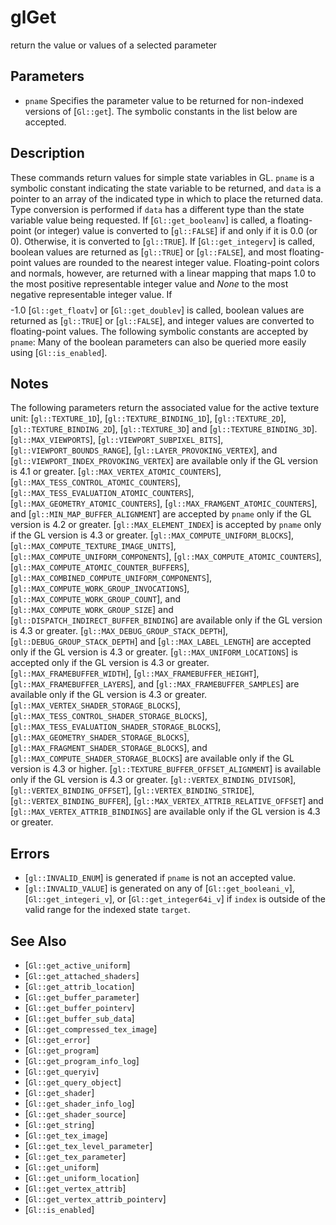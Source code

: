# glGet
return the value or values of a selected parameter

## Parameters
- `pname`
  Specifies the parameter value to be returned for non-indexed versions
  of [`Gl::get`]. The symbolic constants in the list below are accepted.

## Description
These commands return values for simple state variables in GL. `pname`
  is a symbolic constant indicating the state variable to be returned,
  and `data` is a pointer to an array of the indicated type in which to
  place the returned data.
Type conversion is performed if `data` has a different type than the
  state variable value being requested. If [`Gl::get_booleanv`] is
  called, a floating-point (or integer) value is converted to
  [`gl::FALSE`] if and only if it is 0.0 (or 0). Otherwise, it is
  converted to [`gl::TRUE`]. If [`Gl::get_integerv`] is called, boolean
  values are returned as [`gl::TRUE`] or [`gl::FALSE`], and most
  floating-point values are rounded to the nearest integer value.
  Floating-point colors and normals, however, are returned with a linear
  mapping that maps 1.0 to the most positive representable integer value
  and $None$ to the most negative representable integer value. If $$ $$
  -1.0 [`Gl::get_floatv`] or [`Gl::get_doublev`] is called, boolean
  values are returned as [`gl::TRUE`] or [`gl::FALSE`], and integer
  values are converted to floating-point values.
The following symbolic constants are accepted by `pname`:
Many of the boolean parameters can also be queried more easily using
  [`Gl::is_enabled`].

## Notes
The following parameters return the associated value for the active
  texture unit: [`gl::TEXTURE_1D`], [`gl::TEXTURE_BINDING_1D`],
  [`gl::TEXTURE_2D`], [`gl::TEXTURE_BINDING_2D`], [`gl::TEXTURE_3D`] and
  [`gl::TEXTURE_BINDING_3D`].
[`gl::MAX_VIEWPORTS`], [`gl::VIEWPORT_SUBPIXEL_BITS`],
  [`gl::VIEWPORT_BOUNDS_RANGE`], [`gl::LAYER_PROVOKING_VERTEX`], and
  [`gl::VIEWPORT_INDEX_PROVOKING_VERTEX`] are available only if the GL
  version is 4.1 or greater.
[`gl::MAX_VERTEX_ATOMIC_COUNTERS`],
  [`gl::MAX_TESS_CONTROL_ATOMIC_COUNTERS`],
  [`gl::MAX_TESS_EVALUATION_ATOMIC_COUNTERS`],
  [`gl::MAX_GEOMETRY_ATOMIC_COUNTERS`],
  [`gl::MAX_FRAMGENT_ATOMIC_COUNTERS`], and
  [`gl::MIN_MAP_BUFFER_ALIGNMENT`] are accepted by `pname` only if the
  GL version is 4.2 or greater.
[`gl::MAX_ELEMENT_INDEX`] is accepted by `pname` only if the GL
  version is 4.3 or greater.
[`gl::MAX_COMPUTE_UNIFORM_BLOCKS`],
  [`gl::MAX_COMPUTE_TEXTURE_IMAGE_UNITS`],
  [`gl::MAX_COMPUTE_UNIFORM_COMPONENTS`],
  [`gl::MAX_COMPUTE_ATOMIC_COUNTERS`],
  [`gl::MAX_COMPUTE_ATOMIC_COUNTER_BUFFERS`],
  [`gl::MAX_COMBINED_COMPUTE_UNIFORM_COMPONENTS`],
  [`gl::MAX_COMPUTE_WORK_GROUP_INVOCATIONS`],
  [`gl::MAX_COMPUTE_WORK_GROUP_COUNT`], and
  [`gl::MAX_COMPUTE_WORK_GROUP_SIZE`] and
  [`gl::DISPATCH_INDIRECT_BUFFER_BINDING`] are available only if the GL
  version is 4.3 or greater.
[`gl::MAX_DEBUG_GROUP_STACK_DEPTH`], [`gl::DEBUG_GROUP_STACK_DEPTH`]
  and [`gl::MAX_LABEL_LENGTH`] are accepted only if the GL version is
  4.3 or greater.
[`gl::MAX_UNIFORM_LOCATIONS`] is accepted only if the GL version is
  4.3 or greater.
[`gl::MAX_FRAMEBUFFER_WIDTH`], [`gl::MAX_FRAMEBUFFER_HEIGHT`],
  [`gl::MAX_FRAMEBUFFER_LAYERS`], and [`gl::MAX_FRAMEBUFFER_SAMPLES`]
  are available only if the GL version is 4.3 or greater.
[`gl::MAX_VERTEX_SHADER_STORAGE_BLOCKS`],
  [`gl::MAX_TESS_CONTROL_SHADER_STORAGE_BLOCKS`],
  [`gl::MAX_TESS_EVALUATION_SHADER_STORAGE_BLOCKS`],
  [`gl::MAX_GEOMETRY_SHADER_STORAGE_BLOCKS`],
  [`gl::MAX_FRAGMENT_SHADER_STORAGE_BLOCKS`], and
  [`gl::MAX_COMPUTE_SHADER_STORAGE_BLOCKS`] are available only if the GL
  version is 4.3 or higher.
[`gl::TEXTURE_BUFFER_OFFSET_ALIGNMENT`] is available only if the GL
  version is 4.3 or greater.
[`gl::VERTEX_BINDING_DIVISOR`], [`gl::VERTEX_BINDING_OFFSET`],
  [`gl::VERTEX_BINDING_STRIDE`], [`gl::VERTEX_BINDING_BUFFER`],
  [`gl::MAX_VERTEX_ATTRIB_RELATIVE_OFFSET`] and
  [`gl::MAX_VERTEX_ATTRIB_BINDINGS`] are available only if the GL
  version is 4.3 or greater.

## Errors
- [`gl::INVALID_ENUM`] is generated if `pname` is not an accepted value.
- [`gl::INVALID_VALUE`] is generated on any of [`Gl::get_booleani_v`],
  [`Gl::get_integeri_v`], or [`Gl::get_integer64i_v`] if `index` is
  outside of the valid range for the indexed state `target`.

## See Also
- [`Gl::get_active_uniform`]
- [`Gl::get_attached_shaders`]
- [`Gl::get_attrib_location`]
- [`Gl::get_buffer_parameter`]
- [`Gl::get_buffer_pointerv`]
- [`Gl::get_buffer_sub_data`]
- [`Gl::get_compressed_tex_image`]
- [`Gl::get_error`]
- [`Gl::get_program`]
- [`Gl::get_program_info_log`]
- [`Gl::get_queryiv`]
- [`Gl::get_query_object`]
- [`Gl::get_shader`]
- [`Gl::get_shader_info_log`]
- [`Gl::get_shader_source`]
- [`Gl::get_string`]
- [`Gl::get_tex_image`]
- [`Gl::get_tex_level_parameter`]
- [`Gl::get_tex_parameter`]
- [`Gl::get_uniform`]
- [`Gl::get_uniform_location`]
- [`Gl::get_vertex_attrib`]
- [`Gl::get_vertex_attrib_pointerv`]
- [`Gl::is_enabled`]
